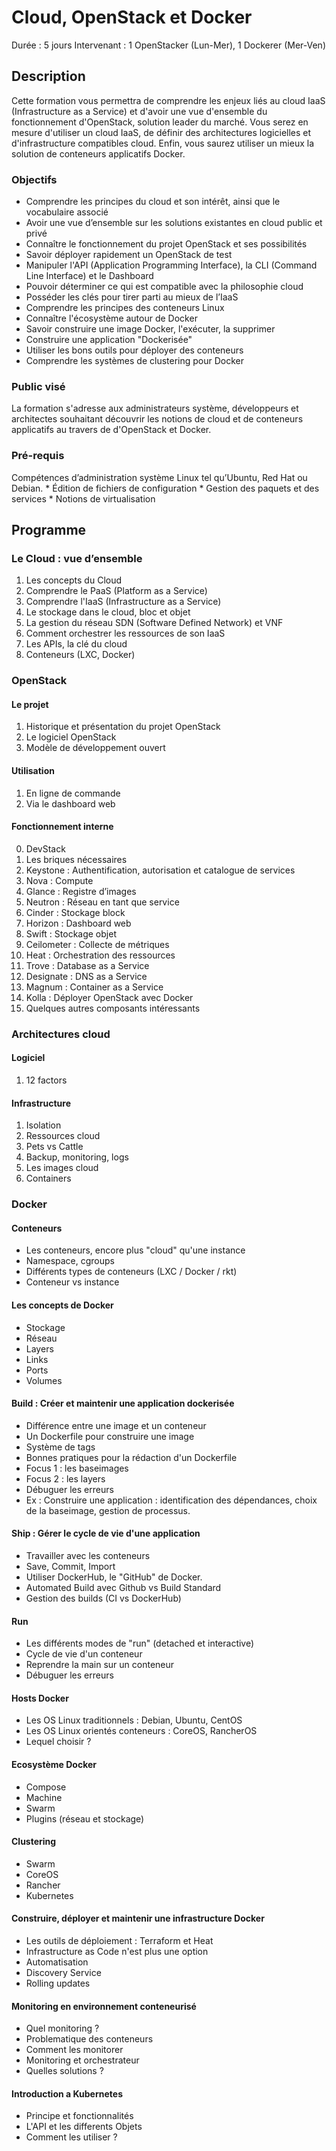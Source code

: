 # Cloud, OpenStack et Docker

Durée : 5 jours
Intervenant : 1 OpenStacker (Lun-Mer), 1 Dockerer (Mer-Ven)

## Description

Cette formation vous permettra de comprendre les enjeux liés au cloud IaaS (Infrastructure as a Service) et d'avoir une vue d'ensemble du fonctionnement d'OpenStack, solution leader du marché. Vous serez en mesure d'utiliser un cloud IaaS, de définir des architectures logicielles et d'infrastructure compatibles cloud. Enfin, vous saurez utiliser un mieux la solution de conteneurs applicatifs Docker.

### Objectifs

* Comprendre les principes du cloud et son intérêt, ainsi que le vocabulaire associé
* Avoir une vue d’ensemble sur les solutions existantes en cloud public et privé
* Connaître le fonctionnement du projet OpenStack et ses possibilités
* Savoir déployer rapidement un OpenStack de test
* Manipuler l'API (Application Programming Interface), la CLI (Command Line Interface) et le Dashboard
* Pouvoir déterminer ce qui est compatible avec la philosophie cloud
* Posséder les clés pour tirer parti au mieux de l’IaaS
* Comprendre les principes des conteneurs Linux
* Connaître l'écosystème autour de Docker
* Savoir construire une image Docker, l'exécuter, la supprimer
* Construire une application "Dockerisée"
* Utiliser les bons outils pour déployer des conteneurs
* Comprendre les systèmes de clustering pour Docker

### Public visé

La formation s'adresse aux administrateurs système, développeurs et architectes souhaitant découvrir les notions de cloud et de conteneurs applicatifs au travers de d'OpenStack et Docker.

### Pré-requis

Compétences d’administration système Linux tel qu’Ubuntu, Red Hat ou Debian.
    * Édition de fichiers de configuration
    * Gestion des paquets et des services
    * Notions de virtualisation

## Programme

### Le Cloud : vue d’ensemble

1. Les concepts du Cloud
2. Comprendre le PaaS (Platform as a Service)
3. Comprendre l'IaaS (Infrastructure as a Service)
4. Le stockage dans le cloud, bloc et objet
5. La gestion du réseau SDN (Software Defined Network) et VNF
6. Comment orchestrer les ressources de son IaaS
7. Les APIs, la clé du cloud
8. Conteneurs (LXC, Docker)

### OpenStack

#### Le projet
1. Historique et présentation du projet OpenStack
2. Le logiciel OpenStack
3. Modèle de développement ouvert

#### Utilisation
1. En ligne de commande
2. Via le dashboard web

#### Fonctionnement interne
0. DevStack
1. Les briques nécessaires
2. Keystone : Authentification, autorisation et catalogue de services
3. Nova : Compute
4. Glance : Registre d’images
5. Neutron : Réseau en tant que service
6. Cinder : Stockage block
7. Horizon : Dashboard web
8. Swift : Stockage objet
9. Ceilometer : Collecte de métriques
10. Heat : Orchestration des ressources
11. Trove : Database as a Service
12. Designate : DNS as a Service
13. Magnum : Container as a Service
14. Kolla : Déployer OpenStack avec Docker
15. Quelques autres composants intéressants

### Architectures cloud

#### Logiciel
1. 12 factors

#### Infrastructure
1. Isolation
2. Ressources cloud
3. Pets vs Cattle
4. Backup, monitoring, logs
5. Les images cloud
6. Containers

### Docker

#### Conteneurs
- Les conteneurs, encore plus "cloud" qu'une instance
- Namespace, cgroups
- Différents types de conteneurs (LXC / Docker / rkt)
- Conteneur vs instance

#### Les concepts de Docker
- Stockage
- Réseau
- Layers
- Links
- Ports
- Volumes

#### Build : Créer et maintenir une application dockerisée
- Différence entre une image et un conteneur
- Un Dockerfile pour construire une image
- Système de tags
- Bonnes pratiques pour la rédaction d'un Dockerfile
- Focus 1 : les baseimages
- Focus 2 : les layers
- Débuguer les erreurs
- Ex : Construire une application : identification des dépendances, choix de la baseimage, gestion de processus.

#### Ship : Gérer le cycle de vie d'une application
- Travailler avec les conteneurs
- Save, Commit, Import
- Utiliser DockerHub, le "GitHub" de Docker.
- Automated Build avec Github vs Build Standard
- Gestion des builds (CI vs DockerHub)

#### Run
- Les différents modes de "run" (detached et interactive)
- Cycle de vie d'un conteneur
- Reprendre la main sur un conteneur
- Débuguer les erreurs

#### Hosts Docker
- Les OS Linux traditionnels : Debian, Ubuntu, CentOS
- Les OS Linux orientés conteneurs : CoreOS, RancherOS
- Lequel choisir ?

#### Ecosystème Docker
- Compose
- Machine
- Swarm
- Plugins (réseau et stockage)

#### Clustering
- Swarm
- CoreOS
- Rancher
- Kubernetes

#### Construire, déployer et maintenir une infrastructure Docker
- Les outils de déploiement : Terraform et Heat
- Infrastructure as Code n'est plus une option
- Automatisation
- Discovery Service
- Rolling updates

#### Monitoring en environnement conteneurisé
- Quel monitoring ?
- Problematique des conteneurs
- Comment les monitorer
- Monitoring et orchestrateur
- Quelles solutions ?

#### Introduction a Kubernetes
- Principe et fonctionnalités
- L'API et les differents Objets
- Comment les utiliser ?
